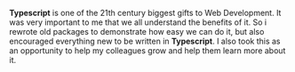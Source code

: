 **Typescript** is one of the 21th century biggest gifts to Web Development. It was very important to me that we all understand the benefits of it. So i rewrote old packages to demonstrate how easy we can do it, but also encouraged everything new to be written in **Typescript**. 
I also took this as an opportunity to help my colleagues grow and help them learn more about it.